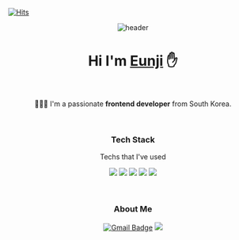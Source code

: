  
 [![Hits](https://hits.seeyoufarm.com/api/count/incr/badge.svg?url=https%3A%2F%2Fgithub.com%2Feunjitech&count_bg=%4g4g4g&title_bg=%23FF4949&icon=&icon_color=%23FFFFFF&title=hits&edge_flat=false)](https://github.com/eunjitech)

<div align="center">
  
![header](https://capsule-render.vercel.app/api?type=egg&color=auto&height=200&text=EunjiLee&fontSize=70&animation=blink)
  
# Hi I'm [Eunji](https://eunjitech.github.io/) ✋
<br/>
  
👩🏻‍💻 I'm a passionate **frontend developer** from South Korea.

<br/>
 
### Tech Stack
 Techs that I've used 
 
![](https://img.shields.io/badge/Javascript-yellow?style=flat-square&logo=Javascript&logoColor=white)
![](https://img.shields.io/badge/React-orange?style=flat-square&logo=React&logoColor=white)
![](https://img.shields.io/badge/nodeJS-green?style=flat-square&logo=Node.js&logoColor=white)
![](https://img.shields.io/badge/CSS-1572B6?style=flat-square&logo=CSS3&logoColor=white)
![](https://img.shields.io/badge/AWS-333664?style=flat-square&logo=amazon-aws&logoColor=white)

 <br/>
 
### About Me
 
[![Gmail Badge](https://img.shields.io/badge/Gmail-d14836?style=flat-square&logo=Gmail&logoColor=white&link=mailto:eunjitech@gmail.com)](mailto:eunjitech@gmail.com) [![](https://img.shields.io/badge/-Blog-blue?style=flat-square)](https://eunjitech.notion.site/Develope-Note-1da6c5d2ea6148848a1a2580eaafacdf)



  
  
 
 </div>
